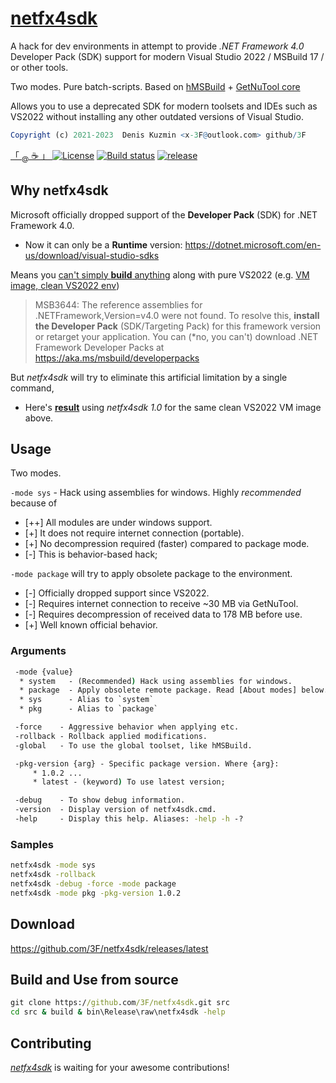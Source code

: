# [netfx4sdk](https://github.com/3F/netfx4sdk)

A hack for dev environments in attempt to provide *.NET Framework 4.0* Developer Pack (SDK) support for modern Visual Studio 2022 / MSBuild 17 / or other tools.

Two modes. Pure batch-scripts. Based on [hMSBuild](https://github.com/3F/hMSBuild) + [GetNuTool core](https://github.com/3F/GetNuTool)

Allows you to use a deprecated SDK for modern toolsets and IDEs such as VS2022 without installing any other outdated versions of Visual Studio.

```r
Copyright (c) 2021-2023  Denis Kuzmin <x-3F@outlook.com> github/3F
```

[ 「 <sub>@</sub> ☕ 」 ](https://3F.github.io/Donation/) [![License](https://img.shields.io/badge/License-MIT-74A5C2.svg)](https://github.com/3F/netfx4sdk/blob/master/License.txt)
[![Build status](https://ci.appveyor.com/api/projects/status/7d2jae48fii2m99o/branch/master?svg=true)](https://ci.appveyor.com/project/3Fs/netfx4sdk/branch/master)
[![release](https://img.shields.io/github/release/3F/netfx4sdk.svg)](https://github.com/3F/netfx4sdk/releases/latest)

## Why netfx4sdk

Microsoft officially dropped support of the **Developer Pack** (SDK) for .NET Framework 4.0.

* Now it can only be a **Runtime** version: https://dotnet.microsoft.com/en-us/download/visual-studio-sdks

Means you [can't simply **build** anything](https://ci.appveyor.com/project/3Fs/vssolutionbuildevent/builds/42027332#L121) along with pure VS2022 (e.g. [VM image, clean VS2022 env](https://ci.appveyor.com/project/3Fs/vssolutionbuildevent/builds/42027332#L121))

> MSB3644: The reference assemblies for .NETFramework,Version=v4.0 were not found. To resolve this, **install the Developer Pack** (SDK/Targeting Pack) for this framework version or retarget your application. You can (\*no, you can't) download .NET Framework Developer Packs at https://aka.ms/msbuild/developerpacks

But *netfx4sdk* will try to eliminate this artificial limitation by a single command,

* Here's [**result**](https://ci.appveyor.com/project/3Fs/vssolutionbuildevent/builds/42060343#L6) using *netfx4sdk 1.0* for the same clean VS2022 VM image above.

## Usage

Two modes.

`-mode sys` - Hack using assemblies for windows. Highly *recommended* because of

* [++] All modules are under windows support.
* [+] It does not require internet connection (portable).
* [+] No decompression required (faster) compared to package mode.
* [-] This is behavior-based hack;

`-mode package` will try to apply obsolete package to the environment.

* [-] Officially dropped support since VS2022.
* [-] Requires internet connection to receive ~30 MB via GetNuTool.
* [-] Requires decompression of received data to 178 MB before use.
* [+] Well known official behavior.

### Arguments

```bat
 -mode {value}
  * system   - (Recommended) Hack using assemblies for windows.
  * package  - Apply obsolete remote package. Read [About modes] below.
  * sys      - Alias to `system`
  * pkg      - Alias to `package`

 -force    - Aggressive behavior when applying etc.
 -rollback - Rollback applied modifications.
 -global   - To use the global toolset, like hMSBuild.

 -pkg-version {arg} - Specific package version. Where {arg}:
     * 1.0.2 ...
     * latest - (keyword) To use latest version;

 -debug    - To show debug information.
 -version  - Display version of netfx4sdk.cmd.
 -help     - Display this help. Aliases: -help -h -?
```

### Samples

```bat
netfx4sdk -mode sys
netfx4sdk -rollback
netfx4sdk -debug -force -mode package
netfx4sdk -mode pkg -pkg-version 1.0.2
```

## Download

https://github.com/3F/netfx4sdk/releases/latest

## Build and Use from source

```bat
git clone https://github.com/3F/netfx4sdk.git src
cd src & build & bin\Release\raw\netfx4sdk -help
```

## Contributing

[*netfx4sdk*](https://github.com/3F/netfx4sdk) is waiting for your awesome contributions!